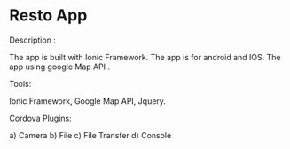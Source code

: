 # Resto App
Description :

The app is built with Ionic Framework. The app is for android and IOS. The app using google Map API .

Tools:

Ionic Framework, Google Map API, Jquery.

Cordova Plugins:

a) Camera
b) File
c) File Transfer
d) Console

